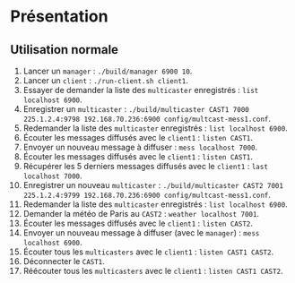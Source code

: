 # Présentation

## Utilisation normale

1. Lancer un `manager` : `./build/manager 6900 10`.
2. Lancer un `client` : `./run-client.sh client1`.
3. Essayer de demander la liste des `multicaster` enregistrés : `list localhost 6900`.
4. Enregistrer un `multicaster` :
`./build/multicaster CAST1 7000 225.1.2.4:9798 192.168.70.236:6900 config/multcast-mess1.conf`.
5. Redemander la liste des `multicaster` enregistrés : `list localhost 6900`.
6. Écouter les messages diffusés avec le `client1` : `listen CAST1`.
7. Envoyer un nouveau message à diffuser : `mess localhost 7000`.
8. Écouter les messages diffusés avec le `client1` : `listen CAST1`.
9. Récupérer les 5 derniers messages diffusés avec le `client1` : `last localhost 7000`.
10. Enregistrer un nouveau `multicaster` :
`./build/multicaster CAST2 7001 225.1.2.4:9799 192.168.70.236:6900 config/multcast-mess1.conf`.
11. Redemander la liste des `multicaster` enregistrés : `list localhost 6900`.
12. Demander la météo de Paris au `CAST2` : `weather localhost 7001`.
13. Écouter les messages diffusés avec le `client1` : `listen CAST2`.
15. Envoyer un nouveau message à diffuser (avec le `manager`) : `mess localhost 6900`.
13. Écouter tous les `multicasters` avec le `client1` : `listen CAST1 CAST2`.
14. Déconnecter le `CAST1`.
13. Réécouter tous les `multicasters` avec le `client1` : `listen CAST1 CAST2`.
